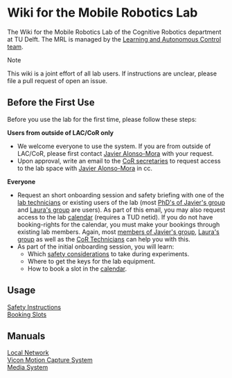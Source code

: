 # Wiki for the Mobile Robotics Lab
The Wiki for the Mobile Robotics Lab of the Cognitive Robotics department at TU Delft. The MRL is managed by the [Learning and Autonomous Control team](https://www.tudelft.nl/me/over/afdelingen/cognitive-robotics-cor/research/learning-and-autonomous-control).

> [!note]
> This wiki is a joint effort of all lab users. If instructions are unclear, please file a pull request of open an issue.

## Before the First Use

Before you use the lab for the first time, please follow these steps:

**Users from outside of LAC/CoR only**
- We welcome everyone to use the system. If you are from outside of LAC/CoR, please first contact [Javier Alonso-Mora](mailto:J.AlonsoMora@tudelft.nl) with your request.
- Upon approval, write an email to the [CoR secretaries](mailto:Secretariaat-cor-me@tudelft.nl) to request access to the lab space with [Javier Alonso-Mora](mailto://J.AlonsoMora@tudelft.nl) in cc.

**Everyone**
- Request an short onboarding session and safety briefing with one of the [lab technicians](https://www.tudelft.nl/en/me/about/departments/cognitive-robotics-cor/people/technical-support) or existing users of the lab (most [PhD's of Javier's group](https://autonomousrobots.nl/people/) and [Laura's group](https://r2clab.com/?page_id=286#group-phd-id) are users).
As part of this email, you may also request access to the lab [calendar](./calendar.md) (requires a TUD netid).
If you do not have booking-rights for the calendar, you must make your bookings through existing lab members. Again, most [members of Javier's group]([https://www.tudelft.nl/en/me/about/departments/cognitive-robotics-cor/people/learning-and-autonomous-control](https://autonomousrobots.nl/people/)), [Laura's group](https://r2clab.com/?page_id=286#group-phd-id) as well as the [CoR Technicians](https://www.tudelft.nl/en/me/about/departments/cognitive-robotics-cor/people/technical-support) can help you with this.
- As part of the initial onboarding session, you will learn:
  - Which [safety considerations](safety.md) to take during experiments.
  - Where to get the keys for the lab equipment.
  - How to book a slot in the [calendar](calendar.md).

## Usage
[Safety Instructions](safety.md) <br />
[Booking Slots](calendar.md) <br />

## Manuals
[Local Network](network.md) <br />
[Vicon Motion Capture System](mocap.md) <br />
[Media System](media.md)
